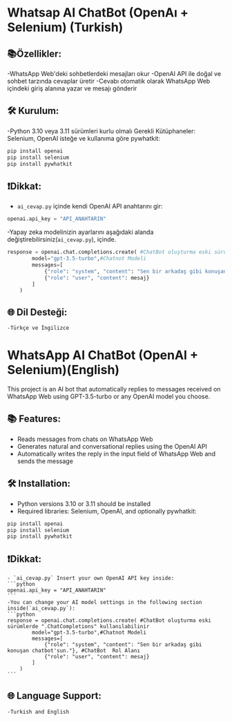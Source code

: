 # Whatsap AI ChatBot (OpenAı + Selenium) (Turkish)
## 📚Özellikler:
-WhatsApp Web'deki sohbetlerdeki mesajları okur
-OpenAI API ile doğal ve sohbet tarzında cevaplar üretir
-Cevabı otomatik olarak WhatsApp Web içindeki giriş alanına yazar ve mesajı gönderir

## 🛠️ Kurulum:
 -Python 3.10 veya 3.11 sürümleri kurlu olmalı
  Gerekli Kütüphaneler: Selenium, OpenAI isteğe ve kullanıma göre pywhatkit:
  ```bash
  pip install openai
  pip install selenium
  pip install pywhatkit 
```

## ❗Dikkat:
- `ai_cevap.py` içinde kendi OpenAI API anahtarını gir:
```python
openai.api_key = "API_ANAHTARIN"
```
   
-Yapay zeka modelinizin ayarlarını aşağıdaki alanda değiştirebilirsiniz(`ai_cevap.py`), içinde.
```python
response = openai.chat.completions.create( #ChatBot oluşturma eski sürümlerde ".ChatCompletions" kullanılabilinir
        model="gpt-3.5-turbo",#Chatnot Modeli
        messages=[
            {"role": "system", "content": "Sen bir arkadaş gibi konuşan chatbot'sun."}, #ChatBot  Rol Alanı
            {"role": "user", "content": mesaj}
        ]
    )
```
## 🌐 Dil Desteği:
    -Türkçe ve İngilizce


# WhatsApp AI ChatBot (OpenAI + Selenium)(English)

This project is an AI bot that automatically replies to messages received on WhatsApp Web using GPT-3.5-turbo or any OpenAI model you choose.

## 📚 Features:
- Reads messages from chats on WhatsApp Web  
- Generates natural and conversational replies using the OpenAI API  
- Automatically writes the reply in the input field of WhatsApp Web and sends the message

## 🛠️ Installation:
- Python versions 3.10 or 3.11 should be installed  
- Required libraries: Selenium, OpenAI, and optionally pywhatkit:  
```bash
pip install openai
pip install selenium
pip install pywhatkit
```

## ❗Dikkat:
    - `ai_cevap.py` Insert your own OpenAI API key inside:
    ```python
    openai.api_key = "API_ANAHTARIN"
    ```
    -You can change your AI model settings in the following section inside(`ai_cevap.py`):
    ```python
    response = openai.chat.completions.create( #ChatBot oluşturma eski sürümlerde ".ChatCompletions" kullanılabilinir
            model="gpt-3.5-turbo",#Chatnot Modeli
            messages=[
                {"role": "system", "content": "Sen bir arkadaş gibi konuşan chatbot'sun."}, #ChatBot  Rol Alanı
                {"role": "user", "content": mesaj}
            ]
        )
    ```
## 🌐 Language Support:
    -Turkish and English
